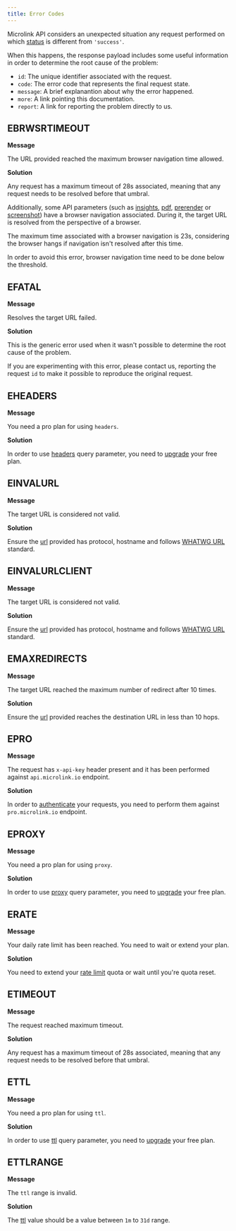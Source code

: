 ```yaml
---
title: Error Codes
---
```


Microlink API considers an unexpected situation any request performed on which [status](/docs/api/basics/format#status) is different from `'success'`.

When this happens, the response payload includes some useful information in order to determine the root cause of the problem:

- `id`: The unique identifier associated with the request.
- `code`: The error code that represents the final request state.
- `message`: A brief explanantion about why the error happened.
- `more`: A link pointing this documentation.
- `report`: A link for reporting the problem directly to us.

## EBRWSRTIMEOUT

**Message**

The URL provided reached the maximum browser navigation time allowed.

**Solution**

Any request has a maximum timeout of 28s associated, meaning that any request needs to be resolved before that umbral.

Additionally, some API parameters (such as [insights](/docs/api/parameters/insights), [pdf](/docs/api/parameters/pdf), [prerender](/docs/api/parameters/prerender) or [screenshot](/docs/api/parameters/screenshot)) have a browser navigation associated. During it, the target URL is resolved from the perspective of a browser.

The maximum time associated with a browser navigation is 23s, considering the browser hangs if navigation isn't resolved after this time.

In order to avoid this error, browser navigation time need to be done below the threshold.

## EFATAL

**Message**

Resolves the target URL failed.

**Solution**

This is the generic error used when it wasn't possible to determine the root cause of the problem.

If you are experimenting with this error, please contact us, reporting the request `id` to make it possible to reproduce the original request.

## EHEADERS

**Message**

You need a pro plan for using `headers`.

**Solution**

In order to use [headers](/docs/api/parameters/headers) query parameter, you need to [upgrade](/#pricing) your free plan.

## EINVALURL

**Message**

The target URL is considered not valid.

**Solution**

Ensure the [url](/docs/api/parameters/url) provided has protocol, hostname and follows [WHATWG URL](https://nodejs.org/api/url.html#url_the_whatwg_url_api) standard.

## EINVALURLCLIENT

**Message**

The target URL is considered not valid.

**Solution**

Ensure the [url](/docs/api/parameters/url) provided has protocol, hostname and follows [WHATWG URL](https://nodejs.org/api/url.html#url_the_whatwg_url_api) standard.

## EMAXREDIRECTS

**Message**

The target URL reached the maximum number of redirect after 10 times.

**Solution**

Ensure the [url](/docs/api/parameters/url) provided reaches the destination URL in less than 10 hops.

## EPRO

**Message**

The request has `x-api-key` header present and it has been performed against `api.microlink.io` endpoint.

**Solution**

In order to [authenticate](/docs/api/basics/authentication/) your requests, you need to perform them against `pro.microlink.io` endpoint.

## EPROXY

**Message**

You need a pro plan for using `proxy`.

**Solution**

In order to use [proxy](/docs/api/parameters/proxy) query parameter, you need to [upgrade](/#pricing) your free plan.

## ERATE

**Message**

Your daily rate limit has been reached. You need to wait or extend your plan.

**Solution**

You need to extend your [rate limit](/docs/api/basics/rate-limit/) quota or wait until you're quota reset.

## ETIMEOUT

**Message**

The request reached maximum timeout.

**Solution**

Any request has a maximum timeout of 28s associated, meaning that any request needs to be resolved before that umbral.

## ETTL

**Message**

You need a pro plan for using `ttl`.

**Solution**

In order to use [ttl](/docs/api/parameters/ttl) query parameter, you need to [upgrade](/#pricing) your free plan.

## ETTLRANGE

**Message**

The `ttl` range is invalid.

**Solution**

The [ttl](/docs/api/parameters/ttl) value should be a value between `1m` to `31d` range.
